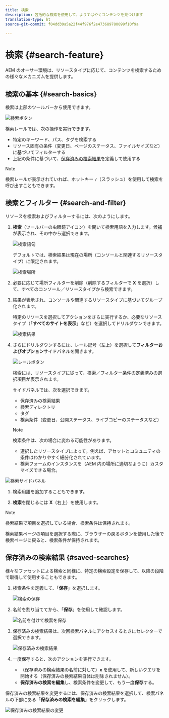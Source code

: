 ```yaml
---
title: 検索
description: 包括的な検索を使用して、よりすばやくコンテンツを見つけます
translation-type: ht
source-git-commit: f04dd39a5a22f44f976f2e473689780099f10f9a

---
```



# 検索 {#search-feature}

AEM のオーサー環境は、リソースタイプに応じて、コンテンツを検索するための様々なメカニズムを提供します。

## 検索の基本 {#search-basics}

検索は上部のツールバーから使用できます。

![検索ボタン](/help/sites-cloud/authoring/assets/search-button.png)

検索レールでは、次の操作を実行できます。

* 特定のキーワード、パス、タグを検索する
* リソース固有の条件（変更日、ページのステータス、ファイルサイズなど）に基づいてフィルターする
* 上記の条件に基づいて、[保存済みの検索結果](#saved-searches)を定義して使用する

>[!NOTE]
>
>検索レールが表示されていれば、ホットキー `/`（スラッシュ）を使用して検索を呼び出すこともできます。

## 検索とフィルター {#search-and-filter}

リソースを検索およびフィルターするには、次のようにします。

1. **検索**（ツールバーの虫眼鏡アイコン）を開いて検索用語を入力します。候補が表示され、その中から選択できます。

   ![検索語句](/help/sites-cloud/authoring/assets/search-term.png)

   デフォルトでは、検索結果は現在の場所（コンソールと関連するリソースタイプ）に限定されます。

   ![検索場所](/help/sites-cloud/authoring/assets/search-term-location.png)

1. 必要に応じて場所フィルターを削除（削除するフィルターで **X** を選択）して、すべてのコンソール／リソースタイプから検索できます。
1. 結果が表示され、コンソールや関連するリソースタイプに基づいてグループ化されます。

   特定のリソースを選択してアクションをさらに実行するか、必要なリソースタイプ（「**すべてのサイトを表示**」など）を選択してドリルダウンできます。

   ![検索結果](/help/sites-cloud/authoring/assets/search-results.png)

1. さらにドリルダウンするには、レール記号（左上）を選択して&#x200B;**フィルターおよびオプション**&#x200B;サイドパネルを開きます。

   ![レールボタン](/help/sites-cloud/authoring/assets/rail-button.png)

   検索には、リソースタイプに従って、検索／フィルター条件の定義済みの選択項目が表示されます。

   サイドパネルでは、次を選択できます。

   * 保存済みの検索結果
   * 検索ディレクトリ
   * タグ
   * 検索条件（変更日、公開ステータス、ライブコピーのステータスなど）
   >[!NOTE]
   >
   >検索条件は、次の場合に変わる可能性があります。
   >
   >* 選択したリソースタイプによって。例えば、アセットとコミュニティの条件はわかりやすく細分化されています。
   >* 検索フォームのインスタンスを（AEM 内の場所に適切なように）カスタマイズできる場合。


<!--
  >* Your instance as the [Search Forms](/help/sites-administering/search-forms.md) can be customized (appropriate to the location within AEM).
  -->

![検索サイドパネル](/help/sites-cloud/authoring/assets/search-side-panel.png)

1. 検索用語を追加することもできます。

1. **検索**&#x200B;を閉じるには **X**（右上）を使用します。

>[!NOTE]
>
>検索結果で項目を選択している場合、検索条件は保持されます。
>
>検索結果ページの項目を選択する際に、ブラウザーの戻るボタンを使用した後で検索ページに戻ると、検索条件が保持されます。

## 保存済みの検索結果 {#saved-searches}

様々なファセットによる検索と同様に、特定の検索設定を保存して、以降の段階で取得して使用することもできます。

1. 検索条件を定義して、「**保存**」を選択します。

   ![検索の保存](/help/sites-cloud/authoring/assets/search-side-panel.png)

1. 名前を割り当ててから、「**保存**」を使用して確認します。

   ![名前を付けて検索を保存](/help/sites-cloud/authoring/assets/search-save-name.png)

1. 保存済みの検索結果は、次回検索パネルにアクセスするときにセレクターで選択できます。

   ![保存済みの検索結果](/help/sites-cloud/authoring/assets/saved-searches.png)

1. 一度保存すると、次のアクションを実行できます。

   * （保存済みの検索結果の名前に対して）**x** を使用して、新しいクエリを開始する（保存済みの検索結果自体は削除されません）。
   * **保存済みの検索を編集**&#x200B;し、検索条件を変更して、もう一度&#x200B;**保存**&#x200B;する。

保存済みの検索結果を変更するには、保存済みの検索結果を選択して、検索パネルの下部にある「**保存済みの検索を編集**」をクリックします。

![保存済みの検索結果の変更](/help/sites-cloud/authoring/assets/saved-searches-modify.png)
